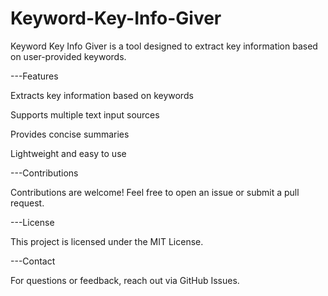 # Keyword-Key-Info-Giver
Keyword Key Info Giver is a tool designed to extract key information based on user-provided keywords.

---Features

Extracts key information based on keywords

Supports multiple text input sources

Provides concise summaries

Lightweight and easy to use

---Contributions

Contributions are welcome! Feel free to open an issue or submit a pull request.

---License

This project is licensed under the MIT License.

---Contact

For questions or feedback, reach out via GitHub Issues.

